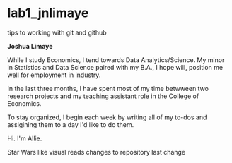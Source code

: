 # lab1_jnlimaye
tips to working with git and github

**Joshua Limaye**

While I study Economics, I tend towards Data Analytics/Science. My minor in Statistics and Data Science paired with my B.A., I hope will, position me well for employment in industry.

In the last three months, I have spent most of my time betwween two research projects and my teaching assistant role in the College of Economics. 

To stay organized, I begin each week by writing all of my to-dos and assigining them to a day I'd like to do them.

Hi. I'm Allie.

Star Wars like visual reads changes to repository
last change
